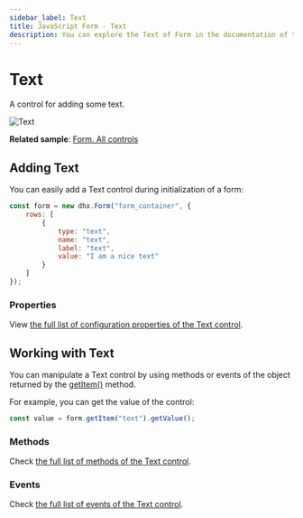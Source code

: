 ```yaml
---
sidebar_label: Text
title: JavaScript Form - Text 
description: You can explore the Text of Form in the documentation of the DHTMLX JavaScript UI library. Browse developer guides and API reference, try out code examples and live demos, and download a free 30-day evaluation version of DHTMLX Suite.
---
```


# Text

A control for adding some text.

![Text](../assets/form/form_text.png)

**Related sample**: [Form. All controls](https://snippet.dhtmlx.com/ikyyekxq)

## Adding Text

You can easily add a Text control during initialization of a form:

~~~js
const form = new dhx.Form("form_container", {
    rows: [
		{
			type: "text",
            name: "text",
            label: "text",						
			value: "I am a nice text"
		}
    ]
});
~~~

### Properties

View [the full list of configuration properties of the Text control](form/api/text/api_text_properties.md).

## Working with Text

You can manipulate a Text control by using methods or events of the object returned by the [getItem()](form/api/form_getitem_method.md) method.

For example, you can get the value of the control:

~~~js
const value = form.getItem("text").getValue();
~~~

### Methods

Check [the full list of methods of the Text control](form/api/api_overview.md#text-methods).

### Events

Check [the full list of events of the Text control](form/api/api_overview.md#text-events).
